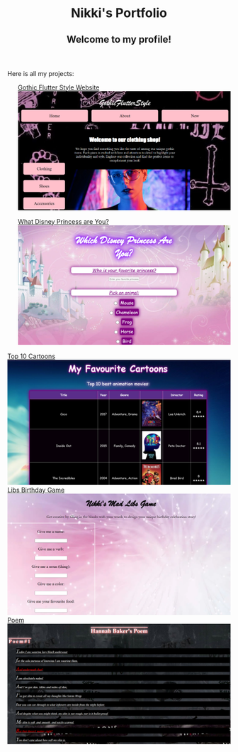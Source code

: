 <!DOCTYPE html>
<html lang="en">
<head>
    <meta charset="UTF-8">
    <meta name="viewport" content="width=device-width, initial-scale=1.0">
   
</head>
<body>
    <header>
        <h1>Nikki's Portfolio</h1>
        <h2>Welcome to my profile!</h2>
    </header>
    <main>
        <p>Here is all my projects:</p>
        <nav>
            <ul> 
               <a href="https://gothic-flutter-style2.glitch.me/" target="_blank">Gothic Flutter Style Website</a>
                 <img src="Screenshot 2024-11-10 003238.png"> </ul>
 <ul> <a href="https://princess-quiz-link.glitch.me/" target="_blank">What Disney Princess are You?</a>
  <img src="Screenshot 2024-11-09 235310.png"></ul>
      <a href="https://top-10-cartoons.glitch.me/" target="_blank">Top 10 Cartoons</a>
      <img src="Screenshot 2024-11-10 001312.png">
            <a href="https://libs-game-birthday.glitch.me/" target='blank'>Libs Birthday Game</a>
            <img src="Screenshot 2024-11-10 002036.png">
                 <a href="https://poem-necessary-movie.glitch.me/" target="_blank">Poem</a>  
            <img src="Screenshot 2024-11-10 003001.png">
          

</body>
</html>


  
